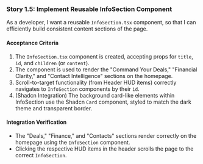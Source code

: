 ### Story 1.5: Implement Reusable InfoSection Component

As a developer, I want a reusable `InfoSection.tsx` component, so that I can efficiently build consistent content sections of the page.

#### Acceptance Criteria

1.  The `InfoSection.tsx` component is created, accepting props for `title`, `id`, and `children` (or `content`).
2.  The component is used to render the "Command Your Deals," "Financial Clarity," and "Contact Intelligence" sections on the homepage.
3.  Scroll-to-target functionality (from Header HUD items) correctly navigates to `InfoSection` components by their `id`.
4.  (Shadcn Integration) The background card-like elements within InfoSection use the Shadcn `Card` component, styled to match the dark theme and transparent border.

#### Integration Verification

* The "Deals," "Finance," and "Contacts" sections render correctly on the homepage using the `InfoSection` component.
* Clicking the respective HUD items in the header scrolls the page to the correct `InfoSection`.